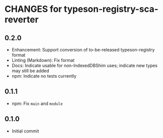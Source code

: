 # CHANGES for typeson-registry-sca-reverter

## 0.2.0

- Enhancement: Support conversion of to-be-released
    typeson-registry format
- Linting (Markdown): Fix format
- Docs: Indicate usable for non-IndexedDBShim uses; indicate
    new types may still be added
- npm: Indicate no tests currently

## 0.1.1

- npm: Fix `main` and `module`

## 0.1.0

- Initial commit
